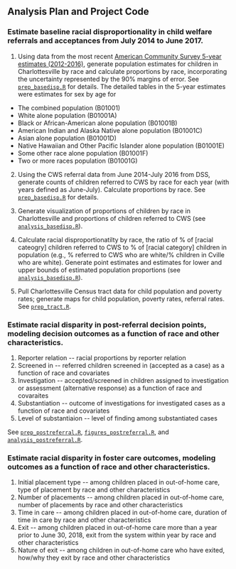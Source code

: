 ## Analysis Plan and Project Code

### Estimate baseline racial disproportionality in child welfare referrals and acceptances from July 2014 to June 2017.

1. Using data from the most recent [American Community Survey 5-year estimates (2012-2016)](https://factfinder.census.gov/faces/nav/jsf/pages/searchresults.xhtml?refresh=t), generate population estimates for children in Charlottesville by race and calculate proportions by race, incorporating the uncertainty represented by the 90% margins of error. See [`prep_basedisp.R`](https://github.com/datafordemocracy/PublicInterestData2018/blob/master/code/dataprep/prep_basedisp.R) for details. The detailed tables in the 5-year estimates were estimates for sex by age for
  * The combined population (B01001)
  * White alone population (B01001A)
  * Black or African-American alone population (B01001B)
  * American Indian and Alaska Native alone population (B01001C)
  * Asian alone population (B01001D)
  * Native Hawaiian and Other Pacific Islander alone population (B01001E)
  * Some other race alone population (B01001F)
  * Two or more races population (B01001G)
  
2. Using the CWS referral data from June 2014-July 2016 from DSS, generate counts of children referred to CWS by race for each year (with years defined as June-July). Calculate proportions by race. See [`prep_basedisp.R`](https://github.com/datafordemocracy/PublicInterestData2018/blob/master/code/dataprep/prep_basedisp.R) for details.

3. Generate visualization of proportions of children by race in Charlottesville and proportions of children referred to CWS (see [`analysis_basedisp.R`](https://github.com/datafordemocracy/PublicInterestData2018/blob/master/code/dataanalysis/analysis_basedisp.R)).

4. Calculate racial disproportionatilty by race, the ratio of % of [racial cateogry] children referred to CWS to % of [racial category] children in population (e.g., % referred to CWS who are white/% children in Cville who are white). Generate point estimates and estimates for lower and upper bounds of estimated population proportions (see [`analysis_basedisp.R`](https://github.com/datafordemocracy/PublicInterestData2018/blob/master/code/dataanalysis/analysis_basedisp.R)).

5. Pull Charlottesville Census tract data for child population and poverty rates; generate maps for child population, poverty rates, referral rates. See [`prep_tract.R`](https://github.com/datafordemocracy/PublicInterestData2018/blob/master/code/dataanalysis/prep_tractdata.R).
  
### Estimate racial disparity in post-referral decision points, modeling decision outcomes as a function of race and other characteristics.

1. Reporter relation -- racial proportions by reporter relation
2. Screened in -- referred children screened in (accepted as a case) as a function of race and covariates
3. Investigation -- accepted/screened in children assigned to investigation or assessment (alternative response) as a function of race and covaraites
4. Substantiation -- outcome of investigations for investigated cases as a function of race and covariates
5. Level of substantiaion -- level of finding among substantiated cases

See [`prep_postreferral.R`](https://github.com/datafordemocracy/PublicInterestData2018/blob/master/code/dataprep/prep_postreferral.R), [`figures_postreferral.R`](https://github.com/datafordemocracy/PublicInterestData2018/blob/master/code/dataanalysis/figures_postreferral.R), and [`analysis_postreferral.R`](https://github.com/datafordemocracy/PublicInterestData2018/blob/master/code/dataanalysis/analysis_postreferral.R).

### Estimate racial disparity in foster care outcomes, modeling outcomes as a function of race and other characteristics.

1. Initial placement type -- among children placed in out-of-home care, type of placement by race and other characteristics
2. Number of placements -- among children placed in out-of-home care, number of placements by race and other characteristics
3. Time in care -- among children placed in out-of-home care, duration of time in care by race and other characteristics
4. Exit  -- among children placed in out-of-home care more than a year prior to June 30, 2018, exit from the system within year by race and other characteristics
5. Nature of exit -- among children in out-of-home care who have exited, how/why they exit by race and other characteristics

